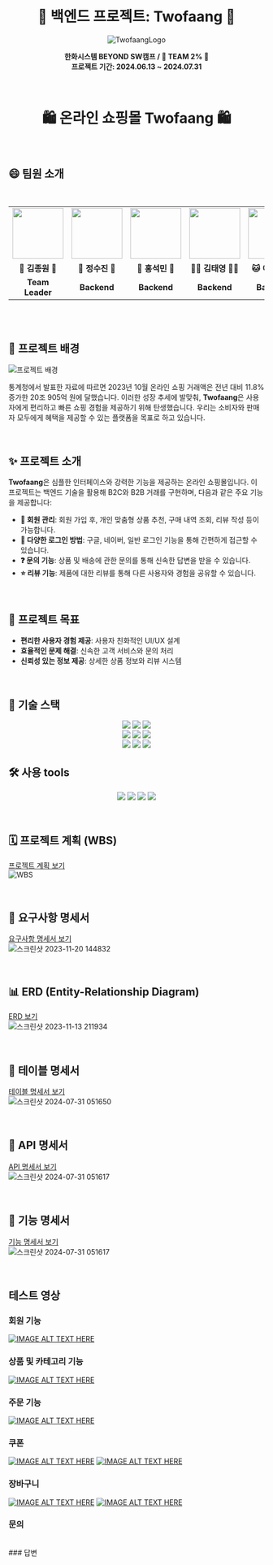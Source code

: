 <h1 align="center"> 🛒 백엔드 프로젝트: Twofaang 🛒</h1>

<div align="center">

![TwofaangLogo](https://github.com/user-attachments/assets/e71a4019-1e75-43b0-9348-6bdba73173b3)

**한화시스템 BEYOND SW캠프 / 🍑 TEAM 2% 🍑**<br>
**프로젝트 기간: 2024.06.13 ~ 2024.07.31**
</div>
<br>

<h1 align="center">🛍️ 온라인 쇼핑몰 Twofaang 🛍️</h1>
<br>

## 😄 팀원 소개

<br>

<div align="center">
<table>
 <tr>
        <td align="center">
            <a>
            </a>
	<img src="https://avatars.githubusercontent.com/u/76871947?v=4" width=100, height=100>
 </td>
        <td align="center">
            <a>
	<img src="https://avatars.githubusercontent.com/u/167696022?v=4" width=100, height=100>
	</a>
        </td>
        <td align="center">
            <a>
	<img src="https://avatars.githubusercontent.com/u/45449480?v=4" width=100, height=100>
 	</a>
        </td>
        <td align="center">
            <a>
	<img src="https://avatars.githubusercontent.com/u/97294927?v=4" width=100, height=100>
	</a>
        </td>
        <td align="center">
            <a>
	<img src="https://avatars.githubusercontent.com/u/80452437?v=4" width=100, height=100>
 	</a>
        </td> <td align="center">
            <a>
	<img src="https://avatars.githubusercontent.com/u/144869429?s=400&v=4" width=100, height=100>
 	</a>
        </td>
    </tr>
    <tr>
 <td align="center">
            <b>🦥 김종원 🦥</b>
        </td>
        <td align="center">
            <b>🐬 정수진 🐬</b>
        </td>
        <td align="center">
            <b>🐰 홍석민 🐰</b>
        </td>
        <td align="center">
            <b>🐻‍❄️ 김태영 🐻‍❄️</b>
        </td>
        <td align="center">
            <b>🐱 이지정 🐱</b>
        </td>
    <td align="center">
            <b>🐹 이주희 🐹</b>
        </td>
    </tr>
    <tr>
        <td align="center"">
            <b>Team Leader</b>
        </td>
        <td align="center">
            <b>Backend</b>
        </td>
        <td align="center">
            <b>Backend</b>
        </td>
        <td align="center">
            <b>Backend</b>
        </td>
        <td align="center">
            <b>Backend</b>
        </td>
       <td align="center">
            <b>Backend</b>
        </td>
    </tr>
</table>
</div>
<br>


<br>

## 🌟 프로젝트 배경

![프로젝트 배경](https://news.ikbc.co.kr/data/kbc/image/2023/12/04/kbc202312040101.675x.0.png)

통계청에서 발표한 자료에 따르면 2023년 10월 온라인 쇼핑 거래액은 전년 대비 11.8% 증가한 20조 905억 원에 달했습니다. 이러한 성장 추세에 발맞춰, **Twofaang**은 사용자에게 편리하고 빠른 쇼핑 경험을 제공하기 위해 탄생했습니다. 우리는 소비자와 판매자 모두에게 혜택을 제공할 수 있는 플랫폼을 목표로 하고 있습니다.

<br>

## ✨ 프로젝트 소개

**Twofaang**은 심플한 인터페이스와 강력한 기능을 제공하는 온라인 쇼핑몰입니다. 이 프로젝트는 백엔드 기술을 활용해 B2C와 B2B 거래를 구현하며, 다음과 같은 주요 기능을 제공합니다:

- **👥 회원 관리**: 회원 가입 후, 개인 맞춤형 상품 추천, 구매 내역 조회, 리뷰 작성 등이 가능합니다.
- **🔐 다양한 로그인 방법**: 구글, 네이버, 일반 로그인 기능을 통해 간편하게 접근할 수 있습니다.
- **❓ 문의 기능**: 상품 및 배송에 관한 문의를 통해 신속한 답변을 받을 수 있습니다.
- **⭐ 리뷰 기능**: 제품에 대한 리뷰를 통해 다른 사용자와 경험을 공유할 수 있습니다.

<br>

## 🎯 프로젝트 목표

- **편리한 사용자 경험 제공**: 사용자 친화적인 UI/UX 설계
- **효율적인 문제 해결**: 신속한 고객 서비스와 문의 처리
- **신뢰성 있는 정보 제공**: 상세한 상품 정보와 리뷰 시스템

<br>

## 🔧 기술 스택
<p align="center">
  <img src="https://img.shields.io/badge/Java-007396?style=flat&logo=Java&logoColor=white">
  <img src="https://img.shields.io/badge/Thymeleaf-%23005C0F?style=flat&logo=Thymeleaf&logoColor=white">
  <img src="https://img.shields.io/badge/MariaDB-003545?style=flat&logo=MariaDB&logoColor=white">
  <br>
  <img src="https://img.shields.io/badge/spring-%236DB33F.svg?style=flat&logo=spring&logoColor=white">
  <img src="https://img.shields.io/badge/Spring_Boot-6DB33F?style=flat&logo=SpringBoot&logoColor=white">
  <img src="https://img.shields.io/badge/Spring Data JPA-6DB33F?style=flat&logo=SpringBoot&logoColor=white">
  <br>
  <img src="https://img.shields.io/badge/OAuth2-6DB33F?style=flat&logo=SpringBoot&logoColor=white">
  <img src="https://img.shields.io/badge/Spring Security-6DB33F?style=flat&logo=Spring Security&logoColor=white">
  <img src="https://img.shields.io/badge/JWT-black?style=flat&logo=JSON%20web%20tokens">
  <br>
</p>

## 🛠 사용 tools</h1> 
<p align="center">
  <img src="https://img.shields.io/badge/IntelliJIDEA-000000.svg?style=flat&logo=intellij-idea&logoColor=white">
  <img src="https://img.shields.io/badge/Notion-000000?style=flat&logo=Notion&logoColor=white">
  <img src="https://img.shields.io/badge/GitHub-181717?style=flat&logo=GitHub&logoColor=white&color=black">
  <img src="https://img.shields.io/badge/-Swagger-%23Clojure?style=flat&logo=swagger&logoColor=white">
</p>
<br>

## 🗓️ 프로젝트 계획 (WBS)

[프로젝트 계획 보기](https://docs.google.com/spreadsheets/d/1YfwS4eHvrN3F9JukhwsFa7LOtYUGQdFebjIULqpz3d8/edit?gid=78448456#gid=78448456)
<br>
![WBS](https://github.com/user-attachments/assets/ee8dd5ee-1103-483a-86c5-1f3c69d1d6bc)



<br>

## 📙 요구사항 명세서

[요구사항 명세서 보기](https://docs.google.com/spreadsheets/d/1YfwS4eHvrN3F9JukhwsFa7LOtYUGQdFebjIULqpz3d8/edit?gid=0#gid=0)
<br>
![스크린샷 2023-11-20 144832](https://github.com/user-attachments/assets/12fd543b-5dc4-472c-9f76-3ace169f84a7)


<br>

## 📊 ERD (Entity-Relationship Diagram)

[ERD 보기](https://www.erdcloud.com/d/eRgkYKkfvQi3s2viJ)
<br>
![스크린샷 2023-11-13 211934](https://github.com/user-attachments/assets/07a7b06e-4e8c-460a-a71d-e1e76562b061)

<br>

## 📗 테이블 명세서

[테이블 명세서 보기](https://docs.google.com/spreadsheets/d/1YfwS4eHvrN3F9JukhwsFa7LOtYUGQdFebjIULqpz3d8/edit?gid=755143936#gid=755143936)
<br>
![스크린샷 2024-07-31 051650](https://github.com/user-attachments/assets/a8e7aed0-1a1c-4a06-936a-ffad4418b82e)

<br>

## 📝 API 명세서

[API 명세서 보기](docs.google.com/spreadsheets/d/1r0r7sdq8AP9m8c79Noa5ZlMV9PN6CxKC-S4kdA6b7Uw/edit?gid=0#gid=0)
<br>
![스크린샷 2024-07-31 051617](https://github.com/user-attachments/assets/96d97c55-dfb3-4f8b-b277-43d4281a0f66)

<br>

## 📘 기능 명세서

[기능 명세서 보기](https://docs.google.com/spreadsheets/d/1YfwS4eHvrN3F9JukhwsFa7LOtYUGQdFebjIULqpz3d8/edit?gid=910810164#gid=910810164)
<br>
![스크린샷 2024-07-31 051617](https://github.com/user-attachments/assets/e1261519-39a6-4067-9780-9e3e2ed19288)

<br>

## 테스트 영상

### 회원 기능
[![IMAGE ALT TEXT HERE](https://img.youtube.com/vi/xvxtmgDkB2I/0.jpg)](https://www.youtube.com/watch?v=xvxtmgDkB2I)
<br>
### 상품 및 카테고리 기능
[![IMAGE ALT TEXT HERE](https://img.youtube.com/vi/us_XRgZg79c/0.jpg)](https://www.youtube.com/watch?v=us_XRgZg79c)
<br>
### 주문 기능
[![IMAGE ALT TEXT HERE](https://img.youtube.com/vi/onlgV-1qzGc/0.jpg)](https://www.youtube.com/watch?v=onlgV-1qzGc)
<br>
### 쿠폰
[![IMAGE ALT TEXT HERE](https://img.youtube.com/vi/cu6-YNgBcVI/0.jpg)](https://www.youtube.com/watch?v=cu6-YNgBcVI)
[![IMAGE ALT TEXT HERE](https://img.youtube.com/vi/s6CjbTBMwCA/0.jpg)](https://www.youtube.com/watch?v=s6CjbTBMwCA)
<br>
### 장바구니
[![IMAGE ALT TEXT HERE](https://img.youtube.com/vi/vu2EmgpOZXQ/0.jpg)](https://www.youtube.com/watch?v=vu2EmgpOZXQ)
[![IMAGE ALT TEXT HERE](https://img.youtube.com/vi/5YLnrOVe9Yg/0.jpg)](https://www.youtube.com/watch?v=cu6-5YLnrOVe9Yg)
### 문의

<br>
### 답변

